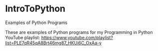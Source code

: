 # IntroToPython
Examples of Python Programs

These are examples of Python programs for my Programming in Python YouTube playlist: 
https://www.youtube.com/playlist?list=PLE7qR45qA8Brt46mg87_HKUi6C_OxAa-y
